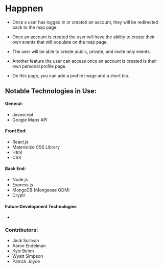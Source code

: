 # Happnen

<!-- + Happnen is an event based app for consumers looking for events regardless of their size.
+ You can find smaller events like poker games, playing ultimate frisbee in the park, business meet-ups, speed dating events, and many more. 
+ You can also find larger events like concerts, trivia events, happy hours, parties, and marriage receptions. -->


<!-- + When you first open the page, You will see a map including all of the public events happening near you.
+ Once on the home page, You have the option to redirect over to the login page or the sign up page.
+ The login Page will be used for users who have already created a username and password for the site.
+ The Sign up page will allow the users who have not created a username and password to do so. -->


+ Once a user has logged in or created an account, they will be redirected back to the map page.  
+ Once an account is created the user will have the ability to create their own events that will populate on the map page.
+ The user will be able to create public, private, and invite only events.


+ Another feature the user can access once an account is created is their own personal profile page.
+ On this page, you can add a profile image and a short bio. 

## Notable Technologies in Use:

#### General: 
* Javascript
* Google Maps API <br/>


#### Front End: 
* React.js
* Materialize CSS Library
* Html
* CSS

#### Back End:
* Node.js
* Express.js
* MongoDB (Mongoose ODM)
* Cryptr

#### Future Development Technologies 
* 

<!-- * Google Geocoding API -->


### Contributors:

* Jack Sullivan
* Aaron Endelman
* Kyle Behm
* Wyatt Simpson
* Patrick Joyce
